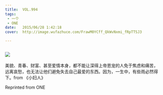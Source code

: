 ```yaml
---
title:	VOL.994
tags:
 - 一个
 - ONE
date:	2015/06/28 1:42:18
cover:	http://image.wufazhuce.com/FrawM0YCff_QkWvNxmi_fRpTTSJ3

---
```

![](http://image.wufazhuce.com/FrawM0YCff_QkWvNxmi_fRpTTSJ3)
---

美貌、青春、财富、甚至爱情本身，都不能让深得上帝恩宠的人免于焦虑和痛苦，远离哀愁，也无法让他们避免失去自己最爱的东西。因为，一生中，有些雨必然得下。from 《小妇人》
 
Reprinted from ONE
